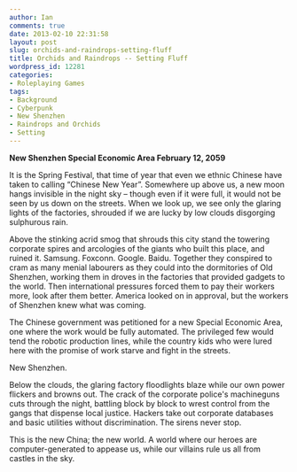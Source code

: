 ```yaml
---
author: Ian
comments: true
date: 2013-02-10 22:31:58
layout: post
slug: orchids-and-raindrops-setting-fluff
title: Orchids and Raindrops -- Setting Fluff
wordpress_id: 12281
categories:
- Roleplaying Games
tags:
- Background
- Cyberpunk
- New Shenzhen
- Raindrops and Orchids
- Setting
---
```


<strong>New Shenzhen Special Economic Area
February 12, 2059</strong>

It is the Spring Festival, that time of year that even we ethnic Chinese have taken to calling “Chinese New Year”. Somewhere up above us, a new moon hangs invisible in the night sky – though even if it were full, it would not be seen by us down on the streets. When we look up, we see only the glaring lights of the factories, shrouded if we are lucky by low clouds disgorging sulphurous rain.

Above the stinking acrid smog that shrouds this city stand the towering corporate spires and arcologies of the giants who built this place, and ruined it. Samsung. Foxconn. Google. Baidu. Together they conspired to cram as many menial labourers as they could into the dormitories of Old Shenzhen, working them in droves in the factories that provided gadgets to the world. Then international pressures forced them to pay their workers more, look after them better. America looked on in approval, but the workers of Shenzhen knew what was coming.

The Chinese government was petitioned for a new Special Economic Area, one where the work would be fully automated. The privileged few would tend the robotic production lines, while the country kids who were lured here with the promise of work starve and fight in the streets.

New Shenzhen.

Below the clouds, the glaring factory floodlights blaze while our own power flickers and browns out. The crack of the corporate police's machineguns cuts through the night, battling block by block to wrest control from the gangs that dispense local justice. Hackers take out corporate databases and basic utilities without discrimination. The sirens never stop.

This is the new China; the new world. A world where our heroes are computer-generated to appease us, while our villains rule us all from castles in the sky.
